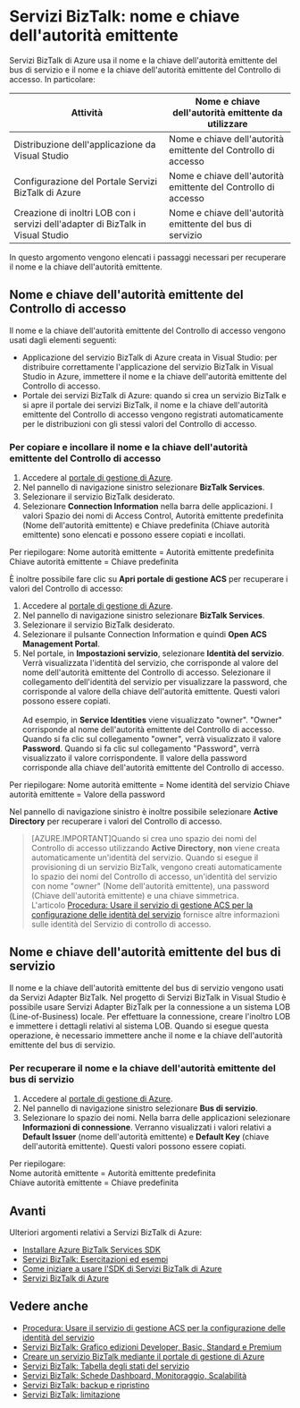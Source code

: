 <properties 
	pageTitle="Nome e chiave dell'autorità emittente in Servizi BizTalk | Microsoft Azure" 
	description="Informazioni su come recuperare il nome dell'autorità emittente e la chiave dell'autorità emittente per il bus di servizio o il Servizio di controllo di accesso (ACS) in Servizi BizTalk. MABS, WABS" 
	services="biztalk-services" 
	documentationCenter="" 
	authors="MandiOhlinger" 
	manager="dwrede" 
	editor=""/>

<tags 
	ms.service="biztalk-services" 
	ms.workload="integration" 
	ms.tgt_pltfrm="na" 
	ms.devlang="na" 
	ms.topic="article" 
	ms.date="08/26/2015" 
	ms.author="mandia"/>




# Servizi BizTalk: nome e chiave dell'autorità emittente

Servizi BizTalk di Azure usa il nome e la chiave dell'autorità emittente del bus di servizio e il nome e la chiave dell'autorità emittente del Controllo di accesso. In particolare:

Attività | Nome e chiave dell'autorità emittente da utilizzare
--- | ---
Distribuzione dell'applicazione da Visual Studio | Nome e chiave dell'autorità emittente del Controllo di accesso
Configurazione del Portale Servizi BizTalk di Azure | Nome e chiave dell'autorità emittente del Controllo di accesso
Creazione di inoltri LOB con i servizi dell'adapter di BizTalk in Visual Studio | Nome e chiave dell'autorità emittente del bus di servizio

In questo argomento vengono elencati i passaggi necessari per recuperare il nome e la chiave dell'autorità emittente.

## Nome e chiave dell'autorità emittente del Controllo di accesso
Il nome e la chiave dell'autorità emittente del Controllo di accesso vengono usati dagli elementi seguenti:

- Applicazione del servizio BizTalk di Azure creata in Visual Studio: per distribuire correttamente l'applicazione del servizio BizTalk in Visual Studio in Azure, immettere il nome e la chiave dell'autorità emittente del Controllo di accesso. 
- Portale dei servizi BizTalk di Azure: quando si crea un servizio BizTalk e si apre il portale dei servizi BizTalk, il nome e la chiave dell'autorità emittente del Controllo di accesso vengono registrati automaticamente per le distribuzioni con gli stessi valori del Controllo di accesso.

### Per copiare e incollare il nome e la chiave dell'autorità emittente del Controllo di accesso

1. Accedere al [portale di gestione di Azure](http://go.microsoft.com/fwlink/p/?LinkID=213885).
2. Nel pannello di navigazione sinistro selezionare **BizTalk Services**.
3. Selezionare il servizio BizTalk desiderato. 
4. Selezionare **Connection Information** nella barra delle applicazioni. I valori Spazio dei nomi di Access Control, Autorità emittente predefinita (Nome dell'autorità emittente) e Chiave predefinita (Chiave autorità emittente) sono elencati e possono essere copiati e incollati.  

Per riepilogare: Nome autorità emittente = Autorità emittente predefinita Chiave autorità emittente = Chiave predefinita


È inoltre possibile fare clic su **Apri portale di gestione ACS** per recuperare i valori del Controllo di accesso:

1. Accedere al [portale di gestione di Azure](http://go.microsoft.com/fwlink/p/?LinkID=213885).
2. Nel pannello di navigazione sinistro selezionare **BizTalk Services**.
3. Selezionare il servizio BizTalk desiderato.
4. Selezionare il pulsante Connection Information e quindi **Open ACS Management Portal**.
5. Nel portale, in **Impostazioni servizio**, selezionare **Identità del servizio**. Verrà visualizzata l'identità del servizio, che corrisponde al valore del nome dell'autorità emittente del Controllo di accesso. Selezionare il collegamento dell'identità del servizio per visualizzare la password, che corrisponde al valore della chiave dell'autorità emittente. Questi valori possono essere copiati.<br/><br/> Ad esempio, in **Service Identities** viene visualizzato "owner". "Owner" corrisponde al nome dell'autorità emittente del Controllo di accesso. Quando si fa clic sul collegamento "owner", verrà visualizzato il valore **Password**. Quando si fa clic sul collegamento "Password", verrà visualizzato il valore corrispondente. Il valore della password corrisponde alla chiave dell'autorità emittente del Controllo di accesso.  

Per riepilogare: Nome autorità emittente = Nome identità del servizio Chiave autorità emittente = Valore della password

Nel pannello di navigazione sinistro è inoltre possibile selezionare **Active Directory** per recuperare i valori del Controllo di accesso.

> [AZURE.IMPORTANT]Quando si crea uno spazio dei nomi del Controllo di accesso utilizzando **Active Directory**, **non** viene creata automaticamente un'identità del servizio. Quando si esegue il provisioning di un servizio BizTalk, vengono creati automaticamente lo spazio dei nomi del Controllo di accesso, un'identità del servizio con nome "owner" (Nome dell'autorità emittente), una password (Chiave dell'autorità emittente) e una chiave simmetrica.<br /> L'articolo [Procedura: Usare il servizio di gestione ACS per la configurazione delle identità del servizio](http://go.microsoft.com/fwlink/p/?LinkID=303942) fornisce altre informazioni sulle identità del Servizio di controllo di accesso.


## Nome e chiave dell'autorità emittente del bus di servizio
Il nome e la chiave dell'autorità emittente del bus di servizio vengono usati da Servizi Adapter BizTalk. Nel progetto di Servizi BizTalk in Visual Studio è possibile usare Servizi Adapter BizTalk per la connessione a un sistema LOB (Line-of-Business) locale. Per effettuare la connessione, creare l'inoltro LOB e immettere i dettagli relativi al sistema LOB. Quando si esegue questa operazione, è necessario immettere anche il nome e la chiave dell'autorità emittente del bus di servizio.

### Per recuperare il nome e la chiave dell'autorità emittente del bus di servizio

1. Accedere al [portale di gestione di Azure](http://go.microsoft.com/fwlink/p/?LinkID=213885).
2. Nel pannello di navigazione sinistro selezionare **Bus di servizio**.
3. Selezionare lo spazio dei nomi. Nella barra delle applicazioni selezionare **Informazioni di connessione**. Verranno visualizzati i valori relativi a **Default Issuer** (nome dell'autorità emittente) e **Default Key** (chiave dell'autorità emittente). Questi valori possono essere copiati.  

Per riepilogare:  
Nome autorità emittente = Autorità emittente predefinita  
Chiave autorità emittente = Chiave predefinita

## Avanti
Ulteriori argomenti relativi a Servizi BizTalk di Azure:

-  [Installare Azure BizTalk Services SDK](http://go.microsoft.com/fwlink/p/?LinkID=241589)<br/>
-  [Servizi BizTalk: Esercitazioni ed esempi](http://go.microsoft.com/fwlink/p/?LinkID=236944)<br/>
-  [Come iniziare a usare l'SDK di Servizi BizTalk di Azure](http://go.microsoft.com/fwlink/p/?LinkID=302335)<br/>
-  [Servizi BizTalk di Azure](http://go.microsoft.com/fwlink/p/?LinkID=303664)<br/>


## Vedere anche
-  [Procedura: Usare il servizio di gestione ACS per la configurazione delle identità del servizio](http://go.microsoft.com/fwlink/p/?LinkID=303942)<br/>
- [Servizi BizTalk: Grafico edizioni Developer, Basic, Standard e Premium](http://go.microsoft.com/fwlink/p/?LinkID=302279)<br/>
- [Creare un servizio BizTalk mediante il portale di gestione di Azure](http://go.microsoft.com/fwlink/p/?LinkID=302280)<br/>
- [Servizi BizTalk: Tabella degli stati del servizio](http://go.microsoft.com/fwlink/p/?LinkID=329870)<br/>
- [Servizi BizTalk: Schede Dashboard, Monitoraggio, Scalabilità](http://go.microsoft.com/fwlink/p/?LinkID=302281)<br/>
- [Servizi BizTalk: backup e ripristino](http://go.microsoft.com/fwlink/p/?LinkID=329873)<br/>
- [Servizi BizTalk: limitazione](http://go.microsoft.com/fwlink/p/?LinkID=302282)<br/>
 

<!---HONumber=Oct15_HO3-->